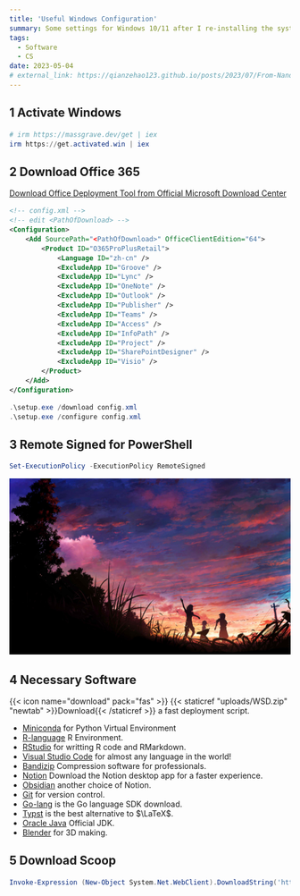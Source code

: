 ```yaml
---
title: 'Useful Windows Configuration'
summary: Some settings for Windows 10/11 after I re-installing the system.
tags:
  - Software
  - CS
date: 2023-05-04
# external_link: https://qianzehao123.github.io/posts/2023/07/From-Nand-To-Tetris/
---
```


## 1 Activate Windows
```powershell
# irm https://massgrave.dev/get | iex
irm https://get.activated.win | iex
```

## 2 Download Office 365
[Download Office Deployment Tool from Official Microsoft Download Center](https://www.microsoft.com/en-us/download/details.aspx?id=49117)

```xml
<!-- config.xml -->
<!-- edit <PathOfDownload> -->
<Configuration>
    <Add SourcePath="<PathOfDownload>" OfficeClientEdition="64">
        <Product ID="O365ProPlusRetail">
            <Language ID="zh-cn" />
            <ExcludeApp ID="Groove" />
            <ExcludeApp ID="Lync" />
            <ExcludeApp ID="OneNote" />
            <ExcludeApp ID="Outlook" />
            <ExcludeApp ID="Publisher" />
            <ExcludeApp ID="Teams" />
            <ExcludeApp ID="Access" />
            <ExcludeApp ID="InfoPath" />
            <ExcludeApp ID="Project" />
            <ExcludeApp ID="SharePointDesigner" />
            <ExcludeApp ID="Visio" />
        </Product>
    </Add>
</Configuration>
```

```powershell
.\setup.exe /download config.xml
.\setup.exe /configure config.xml
```

## 3 Remote Signed for PowerShell

```powershell
Set-ExecutionPolicy -ExecutionPolicy RemoteSigned
```

![](./BKP.jpg)

## 4 Necessary Software
{{< icon name="download" pack="fas" >}} {{< staticref "uploads/WSD.zip" "newtab" >}}Download{{< /staticref >}} a fast deployment script.
* [Miniconda](https://docs.anaconda.com/free/miniconda/index.html) for Python Virtual Environment
* [R-language](https://cran.rstudio.com/) R Environment.
* [RStudio](https://posit.co/download/rstudio-desktop/) for writting R code and RMarkdown.
* [Visual Studio Code](https://code.visualstudio.com/) for almost any language in the world!
* [Bandizip](https://www.bandisoft.com/bandizip/) Compression software for professionals.
* [Notion](https://www.notion.so/desktop) Download the Notion desktop app for a faster experience.
* [Obsidian](https://obsidian.md/) another choice of Notion.
* [Git](https://git-scm.com/download/win) for version control.
* [Go-lang](https://golang.google.cn/dl/) is the Go language SDK download.
* [Typst](https://github.com/typst/typst/releases/) is the best alternative to $\LaTeX$.
* [Oracle Java](https://www.oracle.com/java/technologies/downloads/) Official JDK.
* [Blender](https://www.blender.org/download/) for 3D making.

## 5 Download Scoop
```powershell
Invoke-Expression (New-Object System.Net.WebClient).DownloadString('https://get.scoop.sh')
```

